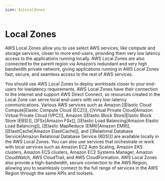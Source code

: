 ```yaml
---
icon: AiLocalZones
---
```

# Local Zones
AWS Local Zones allow you to use select AWS services, like compute and storage services, closer to more end-users, providing them very low latency access to the applications running locally. AWS Local Zones are also connected to the parent region via Amazon’s redundant and very high bandwidth private network, giving applications running in AWS Local Zones fast, secure, and seamless access to the rest of AWS services.

You should use AWS Local Zones to deploy workloads closer to your end-users for lowlatency requirements. AWS Local Zones have their connection to the internet and support AWS Direct Connect, so resources created in the Local Zone can serve local end-users with very low-latency communications. Various AWS services such as Amazon [[Elastic Cloud Compute|Elastic Compute Cloud (EC2)]], [[Virtual Private Cloud|Amazon Virtual Private Cloud (VPC)]], Amazon [[Elastic Block Store|Elastic Block Store (EBS)]], [[FSx|Amazon FSx]], [[Elastic Load Balancing|Amazon Elastic Load Balancing]], [[Elastic MapReduce (EMR)|Amazon EMR]], [[ElastiCache|Amazon ElastiCache]], and [[Relational Database Service|Amazon Relational Database Service (RDS)]] are available locally in the AWS Local Zones. You can also use services that orchestrate or work with local services such as Amazon EC2 Auto Scaling, Amazon EKS clusters, Amazon ECS clusters, Amazon EC2 Systems Manager, Amazon CloudWatch, AWS CloudTrail, and AWS CloudFormation. AWS Local Zones also provide a high-bandwidth, secure connection to the AWS Region, allowing you to seamlessly connect to the full range of services in the AWS Region through the same APIs and toolsets.